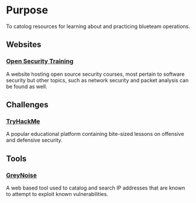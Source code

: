 # Purpose
To catolog resources for learning about and practicing blueteam operations.

## Websites
### [Open Security Training](https://opensecuritytraining.info/Welcome.html)
A website hosting open source security courses, most pertain to software security but other topics, such as network security and packet analysis can be found as well.

## Challenges
### [TryHackMe](https://www.hackthebox.com/)
A popular educational platform containing bite-sized lessons on offensive and defensive security.

## Tools
### [GreyNoise](https://viz.greynoise.io/)  
A web based tool used to catalog and search IP addresses that are known to attempt to exploit known vulnerabilities.

